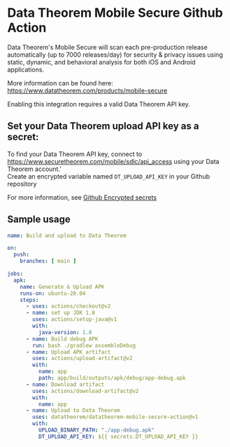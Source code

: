 # Data Theorem Mobile Secure Github Action

Data Theorem's Mobile Secure will scan each pre-production release automatically (up to 7000 releases/day)
for security & privacy issues using static, dynamic, and behavioral analysis for both iOS and Android applications.

More information can be found here:  
https://www.datatheorem.com/products/mobile-secure

Enabling this integration requires a valid Data Theorem API key.

## Set your Data Theorem upload API key as a secret:
To find your Data Theorem API key, connect to https://www.securetheorem.com/mobile/sdlc/api_access using your Data Theorem account.'  
Create an encrypted variable named `DT_UPLOAD_API_KEY` in your Github repository

For more information, see [Github Encrypted secrets](https://docs.github.com/en/actions/reference/encrypted-secrets)

## Sample usage

```yaml
name: Build and upload to Data Theorem

on:
  push:
    branches: [ main ]

jobs:
  apk:
    name: Generate & Upload APK
    runs-on: ubuntu-20.04
    steps:
      - uses: actions/checkout@v2
      - name: set up JDK 1.8
        uses: actions/setup-java@v1
        with:
          java-version: 1.8
      - name: Build debug APK
        run: bash ./gradlew assembleDebug
      - name: Upload APK artifact
        uses: actions/upload-artifact@v2
        with:
          name: app
          path: app/build/outputs/apk/debug/app-debug.apk
      - name: Download artifact
        uses: actions/download-artifact@v2
        with: 
          name: app
      - name: Upload to Data Theorem
        uses: datatheorem/datatheorem-mobile-secure-action@v1
        with:
          UPLOAD_BINARY_PATH: "./app-debug.apk"
          DT_UPLOAD_API_KEY: ${{ secrets.DT_UPLOAD_API_KEY }}
```
